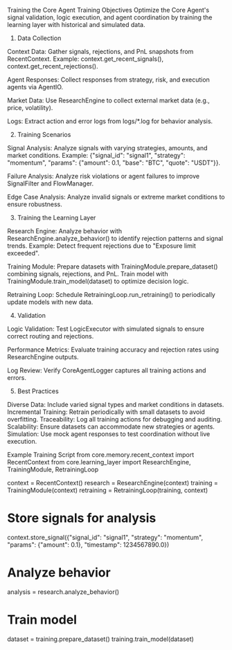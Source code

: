 Training the Core Agent
Training Objectives
Optimize the Core Agent's signal validation, logic execution, and agent coordination by training the learning layer with historical and simulated data.
1. Data Collection

Context Data:
Gather signals, rejections, and PnL snapshots from RecentContext.
Example: context.get_recent_signals(), context.get_recent_rejections().


Agent Responses:
Collect responses from strategy, risk, and execution agents via AgentIO.


Market Data:
Use ResearchEngine to collect external market data (e.g., price, volatility).


Logs:
Extract action and error logs from logs/*.log for behavior analysis.



2. Training Scenarios

Signal Analysis:
Analyze signals with varying strategies, amounts, and market conditions.
Example: {"signal_id": "signal1", "strategy": "momentum", "params": {"amount": 0.1, "base": "BTC", "quote": "USDT"}}.


Failure Analysis:
Analyze risk violations or agent failures to improve SignalFilter and FlowManager.


Edge Case Analysis:
Analyze invalid signals or extreme market conditions to ensure robustness.



3. Training the Learning Layer

Research Engine:
Analyze behavior with ResearchEngine.analyze_behavior() to identify rejection patterns and signal trends.
Example: Detect frequent rejections due to "Exposure limit exceeded".


Training Module:
Prepare datasets with TrainingModule.prepare_dataset() combining signals, rejections, and PnL.
Train model with TrainingModule.train_model(dataset) to optimize decision logic.


Retraining Loop:
Schedule RetrainingLoop.run_retraining() to periodically update models with new data.



4. Validation

Logic Validation:
Test LogicExecutor with simulated signals to ensure correct routing and rejections.


Performance Metrics:
Evaluate training accuracy and rejection rates using ResearchEngine outputs.


Log Review:
Verify CoreAgentLogger captures all training actions and errors.



5. Best Practices

Diverse Data: Include varied signal types and market conditions in datasets.
Incremental Training: Retrain periodically with small datasets to avoid overfitting.
Traceability: Log all training actions for debugging and auditing.
Scalability: Ensure datasets can accommodate new strategies or agents.
Simulation: Use mock agent responses to test coordination without live execution.

Example Training Script
from core.memory.recent_context import RecentContext
from core.learning_layer import ResearchEngine, TrainingModule, RetrainingLoop

context = RecentContext()
research = ResearchEngine(context)
training = TrainingModule(context)
retraining = RetrainingLoop(training, context)

# Store signals for analysis
context.store_signal({"signal_id": "signal1", "strategy": "momentum", "params": {"amount": 0.1}, "timestamp": 1234567890.0})

# Analyze behavior
analysis = research.analyze_behavior()

# Train model
dataset = training.prepare_dataset()
training.train_model(dataset)
